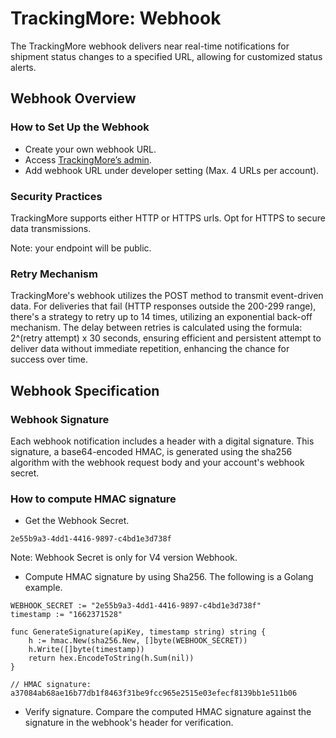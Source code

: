 # TrackingMore: Webhook
The TrackingMore webhook delivers near real-time notifications for shipment status changes to a specified URL, allowing for customized status alerts. 

## Webhook Overview
### How to Set Up the Webhook
* Create your own webhook URL.
* Access [TrackingMore’s admin](https://www.trackingmore.com/signup.html).
* Add webhook URL under developer setting (Max. 4 URLs per account).


### Security Practices
TrackingMore supports either HTTP or HTTPS urls. Opt for HTTPS to secure data transmissions. 

Note: your endpoint will be public.

### Retry Mechanism
TrackingMore's webhook utilizes the POST method to transmit event-driven data. For deliveries that fail (HTTP responses outside the 200-299 range), there's a strategy to retry up to 14 times, utilizing an exponential back-off mechanism. The delay between retries is calculated using the formula: 2^(retry attempt) x 30 seconds, ensuring efficient and persistent attempt to deliver data without immediate repetition, enhancing the chance for success over time.

## Webhook Specification
### Webhook Signature
Each webhook notification includes a header with a digital signature. This signature, a base64-encoded HMAC, is generated using the sha256 algorithm with the webhook request body and your account's webhook secret.

### How to compute HMAC signature
* Get the Webhook Secret.

~~~
2e55b9a3-4dd1-4416-9897-c4bd1e3d738f
~~~

Note: Webhook Secret is only for V4 version Webhook.

* Compute HMAC signature by using Sha256. The following is a Golang example.

~~~
WEBHOOK_SECRET := "2e55b9a3-4dd1-4416-9897-c4bd1e3d738f"
timestamp := "1662371528"

func GenerateSignature(apiKey, timestamp string) string {
	h := hmac.New(sha256.New, []byte(WEBHOOK_SECRET))
	h.Write([]byte(timestamp))
	return hex.EncodeToString(h.Sum(nil))
}

// HMAC signature: a37084ab68ae16b77db1f8463f31be9fcc965e2515e03efecf8139bb1e511b06
~~~

* Verify signature.
Compare the computed HMAC signature against the signature in the webhook's header for verification.

